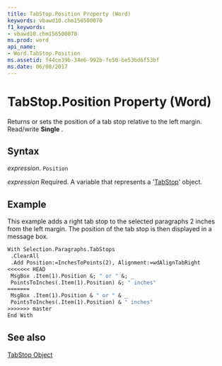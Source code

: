 ```yaml
---
title: TabStop.Position Property (Word)
keywords: vbawd10.chm156500070
f1_keywords:
- vbawd10.chm156500070
ms.prod: word
api_name:
- Word.TabStop.Position
ms.assetid: f44ce39b-34e6-992b-fe50-be53bd6f53bf
ms.date: 06/08/2017
---
```



# TabStop.Position Property (Word)

Returns or sets the position of a tab stop relative to the left margin. Read/write  **Single** .


## Syntax

 _expression_. `Position`

 _expression_ Required. A variable that represents a '[TabStop](Word.TabStop.md)' object.


## Example

This example adds a right tab stop to the selected paragraphs 2 inches from the left margin. The position of the tab stop is then displayed in a message box.


```vb
With Selection.Paragraphs.TabStops 
 .ClearAll 
 .Add Position:=InchesToPoints(2), Alignment:=wdAlignTabRight 
<<<<<<< HEAD
 MsgBox .Item(1).Position &; " or " &; _ 
 PointsToInches(.Item(1).Position) &; " inches" 
=======
 MsgBox .Item(1).Position & " or " & _ 
 PointsToInches(.Item(1).Position) & " inches" 
>>>>>>> master
End With
```


## See also


[TabStop Object](Word.TabStop.md)

